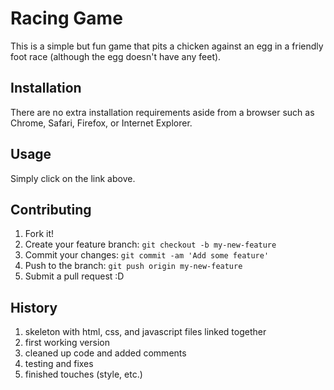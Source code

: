 # Racing Game

This is a simple but fun game that pits a chicken against an egg in a friendly foot race (although the egg doesn't have any feet).

## Installation

There are no extra installation requirements aside from a browser such as Chrome, Safari, Firefox, or Internet Explorer.

## Usage

Simply click on the link above.

## Contributing

1. Fork it!
2. Create your feature branch: `git checkout -b my-new-feature`
3. Commit your changes: `git commit -am 'Add some feature'`
4. Push to the branch: `git push origin my-new-feature`
5. Submit a pull request :D

## History

1. skeleton with html, css, and javascript files linked together
2. first working version
3. cleaned up code and added comments
4. testing and fixes
5. finished touches (style, etc.)




